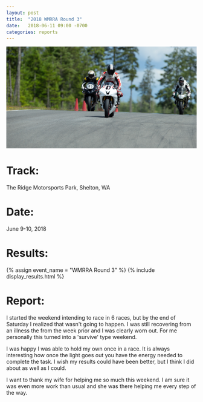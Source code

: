```yaml
---
layout: post
title:  "2018 WMRRA Round 3"
date:   2018-06-11 09:00 -0700
categories: reports
---
```


![](/img/race-report-photos/2018/2018-wmrra-r3-header.jpg)

# Track:
The Ridge Motorsports Park, Shelton, WA

# Date:
June 9-10, 2018

# Results:
{% assign event_name = "WMRRA Round 3" %}
{% include display_results.html %}

# Report:
I started the weekend intending to race in 6 races, but by the end of Saturday I realized that wasn't going to happen. I was still recovering from an illness the from the week prior and I was clearly worn out. For me personally this turned into a 'survive' type weekend.

I was happy I was able to hold my own once in a race. It is always interesting how once the light goes out you have the energy needed to complete the task. I wish my results could have been better, but I think I did about as well as I could.

I want to thank my wife for helping me so much this weekend. I am sure it was even more work than usual and she was there helping me every step of the way.